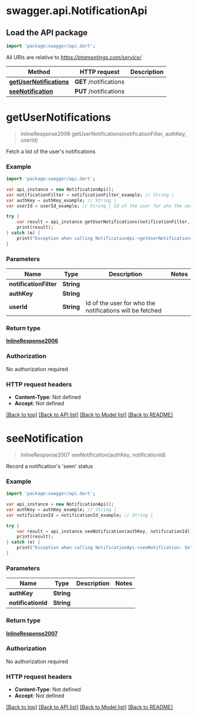 # swagger.api.NotificationApi

## Load the API package
```dart
import 'package:swagger/api.dart';
```

All URIs are relative to *https://ptameetings.com/service/*

Method | HTTP request | Description
------------- | ------------- | -------------
[**getUserNotifications**](NotificationApi.md#getUserNotifications) | **GET** /notifications | 
[**seeNotification**](NotificationApi.md#seeNotification) | **PUT** /notifications | 


# **getUserNotifications**
> InlineResponse2006 getUserNotifications(notificationFilter, authKey, userId)



Fetch a list of the user's notifications

### Example 
```dart
import 'package:swagger/api.dart';

var api_instance = new NotificationApi();
var notificationFilter = notificationFilter_example; // String | 
var authKey = authKey_example; // String | 
var userId = userId_example; // String | Id of the user for who the notifications will be fetched

try { 
    var result = api_instance.getUserNotifications(notificationFilter, authKey, userId);
    print(result);
} catch (e) {
    print("Exception when calling NotificationApi->getUserNotifications: $e\n");
}
```

### Parameters

Name | Type | Description  | Notes
------------- | ------------- | ------------- | -------------
 **notificationFilter** | **String**|  | 
 **authKey** | **String**|  | 
 **userId** | **String**| Id of the user for who the notifications will be fetched | 

### Return type

[**InlineResponse2006**](InlineResponse2006.md)

### Authorization

No authorization required

### HTTP request headers

 - **Content-Type**: Not defined
 - **Accept**: Not defined

[[Back to top]](#) [[Back to API list]](../README.md#documentation-for-api-endpoints) [[Back to Model list]](../README.md#documentation-for-models) [[Back to README]](../README.md)

# **seeNotification**
> InlineResponse2007 seeNotification(authKey, notificationId)



Record a notification's 'seen' status

### Example 
```dart
import 'package:swagger/api.dart';

var api_instance = new NotificationApi();
var authKey = authKey_example; // String | 
var notificationId = notificationId_example; // String | 

try { 
    var result = api_instance.seeNotification(authKey, notificationId);
    print(result);
} catch (e) {
    print("Exception when calling NotificationApi->seeNotification: $e\n");
}
```

### Parameters

Name | Type | Description  | Notes
------------- | ------------- | ------------- | -------------
 **authKey** | **String**|  | 
 **notificationId** | **String**|  | 

### Return type

[**InlineResponse2007**](InlineResponse2007.md)

### Authorization

No authorization required

### HTTP request headers

 - **Content-Type**: Not defined
 - **Accept**: Not defined

[[Back to top]](#) [[Back to API list]](../README.md#documentation-for-api-endpoints) [[Back to Model list]](../README.md#documentation-for-models) [[Back to README]](../README.md)

